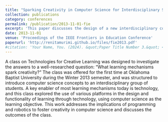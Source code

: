 ```yaml
---
title: "Sparking Creativity in Computer Science for Interdisciplinary Students"
collection: publications
category: conferences
permalink: /publication/2013-11-01-fie
excerpt: 'This paper discusses the design of a new interdisciplinary course involving robotics for non-majors, and the student learning outcomes of the course.'
date: 2013-11-01
venue: 'Proceedings of the IEEE Frontiers in Education Conference'
paperurl: 'http://renitamurimi.github.io/files/fie2013.pdf'
#citation: 'Your Name, You. (2024). &quot;Paper Title Number 3.&quot; <i>GitHub Journal of Bugs</i>. 1(3).'
---
```


A class on Technologies for Creative Learning was designed to investigate the answers to a well-researched question: “What learning mechanisms spark creativity?” The class was offered for the first time at Oklahoma Baptist University during 
the Winter 2013 semester, and was structured to introduce computer science concepts to an interdisciplinary group of 
students. A key enabler of most learning mechanisms today is technology, and this class explored the use of various platforms 
in the design and functionality of learning through technology, using computer science as the learning objective. This work 
addresses the implications of programming and robotics to foster creativity in computer science and discusses the outcomes of the 
class.
